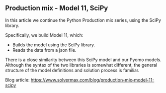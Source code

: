 ## Production mix - Model 11, SciPy

In this article we continue the Python Production mix series, using the SciPy library.

Specifically, we build Model 11, which:

- Builds the model using the SciPy library.
- Reads the data from a json file.

There is a close similarity between this SciPy model and our Pyomo models. Although the syntax of the two libraries is somewhat different, the general structure of the model definitions and solution process is familiar.

Blog article: https://www.solvermax.com/blog/production-mix-model-11-scipy
